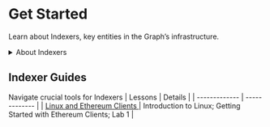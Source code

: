 # Get Started

Learn about Indexers, key entities in the Graph’s infrastructure. 

<details>

<summary>About Indexers</summary>

### Indexers

Indexers are essential to The Graph’s query processing services. They are responsible for quick, reliable, and efficient retrieval of data from blockchains, which supports the expansive ecosystem of decentralized apps. 

Indexers perform the following roles: 
- Operators of Graph Nodes
- Serving Queries
- Stakeholders in the Network
- Service Providers


</details>

## Indexer Guides

Navigate crucial tools for Indexers
| Lessons  | Details |
| ------------- | ------------- |
| [Linux and Ethereum Clients  ]( https://github.com/IndexerDAO/docs/tree/dea28a585dbdb3a95479da0b0515c788ae58105c/indexing-101/linux-and-ethereum-clients)  | Introduction to Linux; Getting Started with Ethereum Clients; Lab 1  |


